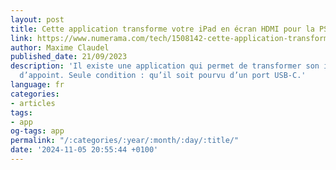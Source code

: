 ```yaml
---
layout: post
title: Cette application transforme votre iPad en écran HDMI pour la PS5
link: https://www.numerama.com/tech/1508142-cette-application-transforme-votre-ipad-en-ecran-hdmi-pour-la-ps5.html
author: Maxime Claudel
published_date: 21/09/2023
description: 'Il existe une application qui permet de transformer son iPad en écran
  d’appoint. Seule condition : qu’il soit pourvu d’un port USB-C.'
language: fr
categories:
- articles
tags:
- app
og-tags: app
permalink: "/:categories/:year/:month/:day/:title/"
date: '2024-11-05 20:55:44 +0100'
---
```


